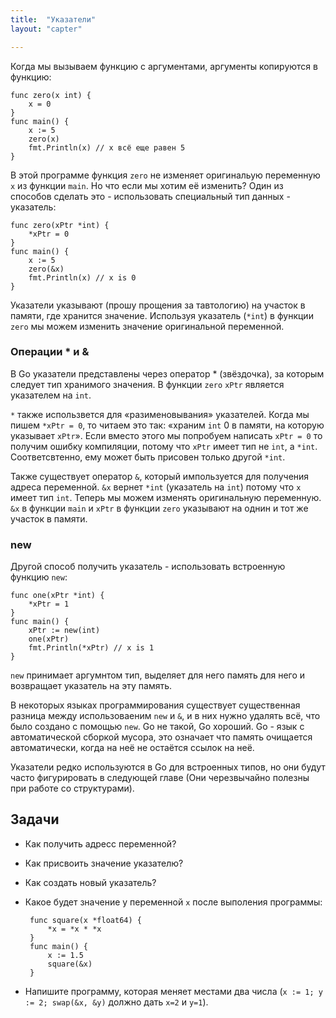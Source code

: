 ```yaml
---
title:  "Указатели"
layout: "capter"

---
```


Когда мы вызываем функцию с аргументами, аргументы копируются в функцию:

    func zero(x int) {
        x = 0
    }
    func main() {
        x := 5
        zero(x)
        fmt.Println(x) // x всё еще равен 5
    }

В этой программе функция `zero` не изменяет оригинальую переменную `x` из функции `main`. Но что если мы хотим её изменить? Один из способов сделать это - использовать специальный тип данных - указатель:

    func zero(xPtr *int) {
        *xPtr = 0
    }
    func main() {
        x := 5
        zero(&x)
        fmt.Println(x) // x is 0
    }
   
Указатели указывают (прошу прощения за тавтологию) на участок в памяти, где хранится значение. Используя указатель (`*int`) в функции `zero` мы можем изменить значение оригинальной переменной.

### Операции * и &

В Go указатели представлены через оператор * (звёздочка), за которым следует тип хранимого значения. В функции `zero` `xPtr` является указателем на `int`.

`*` также использвется для «разименовывания» указателей. Когда мы пишем `*xPtr = 0`, то читаем это так: «храним `int` 0 в памяти, на которую указывает `xPtr`». Если вместо этого мы попробуем написать `xPtr = 0` то получим ошибку компиляции, потому что `xPtr` имеет тип не `int`, а `*int`. Соответсвтенно, ему может быть присовен только другой `*int`.

Также существует оператор `&`, который импользуется для получения адреса переменной. `&x` вернет `*int` (указатель на `int`) потому что `x` имеет тип `int`. Теперь мы можем изменять оригинальную переменную. `&x` в функции `main` и `xPtr` в функции `zero` указывают на однин и тот же участок в памяти.

### new

Другой способ получить указатель - использовать встроенную функцию `new`:

    func one(xPtr *int) {
        *xPtr = 1
    }
    func main() {
        xPtr := new(int)
        one(xPtr)
        fmt.Println(*xPtr) // x is 1
    }
    
`new` принимает аргумнтом тип, выделяет для него память для него и возвращает указатель на эту память.

В некоторых языках программирования существует существенная разница между использоваеним `new` и `&`, и в них нужно удалять всё, что было создано с помощью `new`. Go не такой, Go хороший. Go - язык с автоматической сборкой мусора, это означает что память очищается автоматически, когда на неё не остаётся ссылок на неё.

Указатели редко используются в Go для встроенных типов, но они будут часто фигурировать в следующей главе (Они черезвычайно полезны при работе со структурами).

## Задачи

*  Как получить адресс переменной?

*  Как присвоить значение указателю?

*  Как создать новый указатель?

*  Какое будет значение у переменной `x` после выполения программы:

        func square(x *float64) {
            *x = *x * *x
        }
        func main() {
            x := 1.5
            square(&x)
        }

*  Напишите программу, которая меняет местами два числа (`x := 1; y := 2; swap(&x, &y)` должно дать `x=2` и `y=1`).
